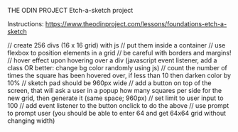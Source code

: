 THE ODIN PROJECT
Etch-a-sketch project

Instructions: https://www.theodinproject.com/lessons/foundations-etch-a-sketch

// create 256 divs (16 x 16 grid) with js
// put them inside a container
// use flexbox to position elements in a grid
// be careful with borders and margins!
// hover effect upon hovering over a div (javascript event listener, add a class OR better: change bg color randomly using js)
// count the number of times the square has been hovered over, if less than 10 then darken color by 10%
// sketch pad should be 960px wide
// add a button on top of the screen, that will ask a user in a popup how many squares per side for the new grid, then generate it (same space; 960px)
// set limit to user input to 100
// add event listener to the button onclick to do the above
// use prompt to prompt user (you should be able to enter 64 and get 64x64 grid without changing width)


